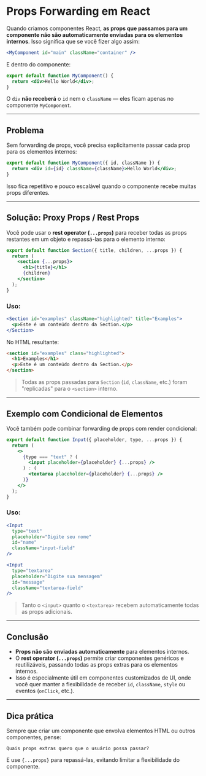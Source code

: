 # Props Forwarding em React

Quando criamos componentes React, **as props que passamos para um componente não são automaticamente enviadas para os elementos internos**. Isso significa que se você fizer algo assim:

```jsx
<MyComponent id="main" className="container" />
```

E dentro do componente:

```jsx
export default function MyComponent() {
  return <div>Hello World</div>;
}
```

O `div` **não receberá** o `id` nem o `className` — eles ficam apenas no componente `MyComponent`.

---

## Problema

Sem forwarding de props, você precisa explicitamente passar cada prop para os elementos internos:

```jsx
export default function MyComponent({ id, className }) {
  return <div id={id} className={className}>Hello World</div>;
}
```

Isso fica repetitivo e pouco escalável quando o componente recebe muitas props diferentes.

---

## Solução: Proxy Props / Rest Props

Você pode usar o **rest operator (`...props`)** para receber todas as props restantes em um objeto e repassá-las para o elemento interno:

```jsx
export default function Section({ title, children, ...props }) {
  return (
    <section {...props}>
      <h1>{title}</h1>
      {children}
    </section>
  );
}
```

### Uso:

```jsx
<Section id="examples" className="highlighted" title="Examples">
  <p>Este é um conteúdo dentro da Section.</p>
</Section>
```

No HTML resultante:

```html
<section id="examples" class="highlighted">
  <h1>Examples</h1>
  <p>Este é um conteúdo dentro da Section.</p>
</section>
```

> Todas as props passadas para `Section` (`id`, `className`, etc.) foram "replicadas" para o `<section>` interno.

---

## Exemplo com Condicional de Elementos

Você também pode combinar forwarding de props com render condicional:

```jsx
export default function Input({ placeholder, type, ...props }) {
  return (
    <>
      {type === "text" ? (
        <input placeholder={placeholder} {...props} />
      ) : (
        <textarea placeholder={placeholder} {...props} />
      )}
    </>
  );
}
```

### Uso:

```jsx
<Input
  type="text"
  placeholder="Digite seu nome"
  id="name"
  className="input-field"
/>

<Input
  type="textarea"
  placeholder="Digite sua mensagem"
  id="message"
  className="textarea-field"
/>
```

> Tanto o `<input>` quanto o `<textarea>` recebem automaticamente todas as props adicionais.

---

## Conclusão

* **Props não são enviadas automaticamente** para elementos internos.
* O **rest operator (`...props`)** permite criar componentes genéricos e reutilizáveis, passando todas as props extras para os elementos internos.
* Isso é especialmente útil em componentes customizados de UI, onde você quer manter a flexibilidade de receber `id`, `className`, `style` ou eventos (`onClick`, etc.).

---

## Dica prática

Sempre que criar um componente que envolva elementos HTML ou outros componentes, pense:

```text
Quais props extras quero que o usuário possa passar?
```

E use `{...props}` para repassá-las, evitando limitar a flexibilidade do componente.
